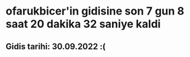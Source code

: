 # ofarukbicer'in gidisine son 7 gun 8 saat 20 dakika 32 saniye kaldi

## Gidis tarihi: 30.09.2022 :(